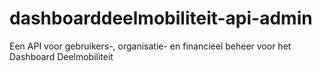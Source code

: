 # dashboarddeelmobiliteit-api-admin
Een API voor gebruikers-, organisatie- en financieel beheer voor het Dashboard Deelmobiliteit
